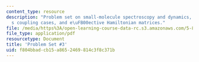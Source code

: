 ```yaml
---
content_type: resource
description: "Problem set on small-molecule spectroscopy and dynamics, Hund\u2019\
  s coupling cases, and e\uFB00ective Hamiltonian matrices."
file: /media/https%3A/open-learning-course-data-rc.s3.amazonaws.com/5-80-small-molecule-spectroscopy-and-dynamics-fall-2008/f804bbadcb15a8652469814c3f8c371b_ps3_1987.pdf
file_type: application/pdf
resourcetype: Document
title: 'Problem Set #3'
uid: f804bbad-cb15-a865-2469-814c3f8c371b
---
```

